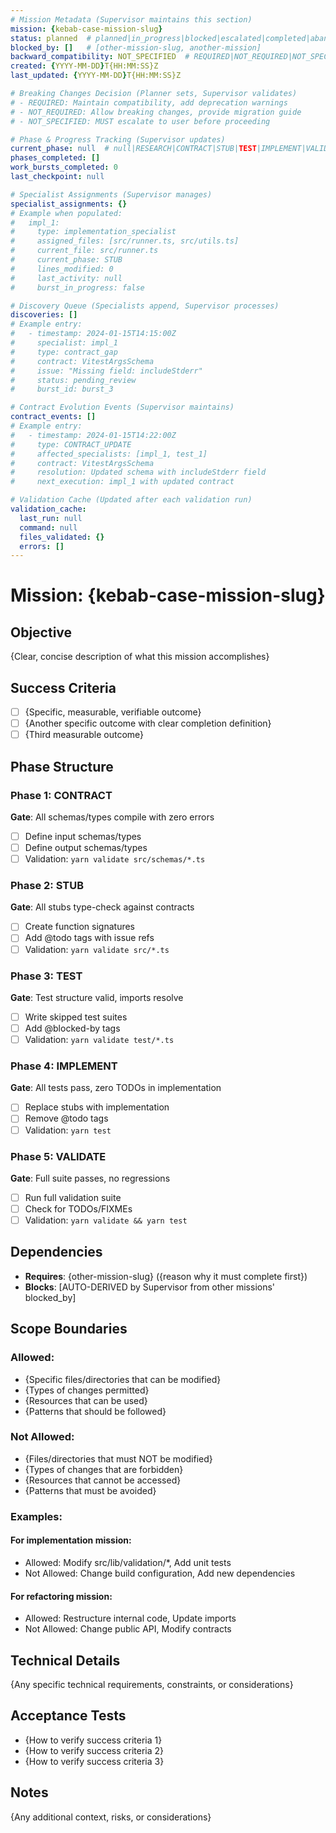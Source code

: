 ```yaml
---
# Mission Metadata (Supervisor maintains this section)
mission: {kebab-case-mission-slug}
status: planned  # planned|in_progress|blocked|escalated|completed|abandoned
blocked_by: []   # [other-mission-slug, another-mission]
backward_compatibility: NOT_SPECIFIED  # REQUIRED|NOT_REQUIRED|NOT_SPECIFIED
created: {YYYY-MM-DD}T{HH:MM:SS}Z
last_updated: {YYYY-MM-DD}T{HH:MM:SS}Z

# Breaking Changes Decision (Planner sets, Supervisor validates)
# - REQUIRED: Maintain compatibility, add deprecation warnings
# - NOT_REQUIRED: Allow breaking changes, provide migration guide
# - NOT_SPECIFIED: MUST escalate to user before proceeding

# Phase & Progress Tracking (Supervisor updates)
current_phase: null  # null|RESEARCH|CONTRACT|STUB|TEST|IMPLEMENT|VALIDATE
phases_completed: []
work_bursts_completed: 0
last_checkpoint: null

# Specialist Assignments (Supervisor manages)
specialist_assignments: {}
# Example when populated:
#   impl_1:
#     type: implementation_specialist
#     assigned_files: [src/runner.ts, src/utils.ts]
#     current_file: src/runner.ts
#     current_phase: STUB
#     lines_modified: 0
#     last_activity: null
#     burst_in_progress: false

# Discovery Queue (Specialists append, Supervisor processes)
discoveries: []
# Example entry:
#   - timestamp: 2024-01-15T14:15:00Z
#     specialist: impl_1
#     type: contract_gap
#     contract: VitestArgsSchema
#     issue: "Missing field: includeStderr"
#     status: pending_review
#     burst_id: burst_3

# Contract Evolution Events (Supervisor maintains)
contract_events: []
# Example entry:
#   - timestamp: 2024-01-15T14:22:00Z
#     type: CONTRACT_UPDATE
#     affected_specialists: [impl_1, test_1]
#     contract: VitestArgsSchema
#     resolution: Updated schema with includeStderr field
#     next_execution: impl_1 with updated contract

# Validation Cache (Updated after each validation run)
validation_cache:
  last_run: null
  command: null
  files_validated: {}
  errors: []
---
```


# Mission: {kebab-case-mission-slug}

## Objective
{Clear, concise description of what this mission accomplishes}

## Success Criteria
- [ ] {Specific, measurable, verifiable outcome}
- [ ] {Another specific outcome with clear completion definition}
- [ ] {Third measurable outcome}

## Phase Structure

### Phase 1: CONTRACT
**Gate**: All schemas/types compile with zero errors
- [ ] Define input schemas/types
- [ ] Define output schemas/types
- [ ] Validation: `yarn validate src/schemas/*.ts`

### Phase 2: STUB
**Gate**: All stubs type-check against contracts
- [ ] Create function signatures
- [ ] Add @todo tags with issue refs
- [ ] Validation: `yarn validate src/*.ts`

### Phase 3: TEST
**Gate**: Test structure valid, imports resolve
- [ ] Write skipped test suites
- [ ] Add @blocked-by tags
- [ ] Validation: `yarn validate test/*.ts`

### Phase 4: IMPLEMENT
**Gate**: All tests pass, zero TODOs in implementation
- [ ] Replace stubs with implementation
- [ ] Remove @todo tags
- [ ] Validation: `yarn test`

### Phase 5: VALIDATE
**Gate**: Full suite passes, no regressions
- [ ] Run full validation suite
- [ ] Check for TODOs/FIXMEs
- [ ] Validation: `yarn validate && yarn test`

## Dependencies
- **Requires**: {other-mission-slug} ({reason why it must complete first})
- **Blocks**: [AUTO-DERIVED by Supervisor from other missions' blocked_by]

## Scope Boundaries

### Allowed:
- {Specific files/directories that can be modified}
- {Types of changes permitted}
- {Resources that can be used}
- {Patterns that should be followed}

### Not Allowed:
- {Files/directories that must NOT be modified}
- {Types of changes that are forbidden}
- {Resources that cannot be accessed}
- {Patterns that must be avoided}

### Examples:
#### For implementation mission:
- Allowed: Modify src/lib/validation/*, Add unit tests
- Not Allowed: Change build configuration, Add new dependencies

#### For refactoring mission:
- Allowed: Restructure internal code, Update imports
- Not Allowed: Change public API, Modify contracts

## Technical Details
{Any specific technical requirements, constraints, or considerations}

## Acceptance Tests
- {How to verify success criteria 1}
- {How to verify success criteria 2}
- {How to verify success criteria 3}

## Notes
{Any additional context, risks, or considerations}